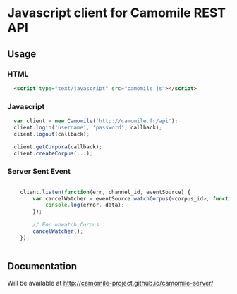 # Javascript client for Camomile REST API


## Usage

### HTML

```html
  <script type="text/javascript" src="camomile.js"></script>
```

### Javascript

```javascript
  var client = new Camomile('http://camomile.fr/api');
  client.login('username', 'password', callback);
  client.logout(callback);

  client.getCorpora(callback);
  client.createCorpus(...);

```

### Server Sent Event

```javascript

    client.listen(function(err, channel_id, eventSource) {
        var cancelWatcher = eventSource.watchCorpus(<corpus_id>, function(error, datas) {
            console.log(error, data);
        });
        
        // For unwatch Corpus :
        cancelWatcher();
    });
    
```

## Documentation

Will be available at http://camomile-project.github.io/camomile-server/ 
